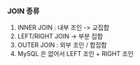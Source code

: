 
### JOIN 종류

1. INNER JOIN : 내부 조인 -> 교집합
2. LEFT/RIGHT JOIN -> 부분 집합
3. OUTER JOIN : 외부 조인 / 합집합
 4. MySQL 은 없어서 LEFT 조인 + RIGHT 조인 